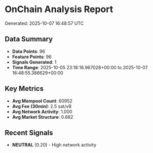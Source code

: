 # OnChain Analysis Report
Generated: 2025-10-07 16:48:57 UTC

## Data Summary
- **Data Points**: 96
- **Feature Points**: 96
- **Signals Generated**: 1
- **Time Range**: 2025-10-05 23:18:16.967028+00:00 to 2025-10-07 16:48:55.386629+00:00

## Key Metrics
- **Avg Mempool Count**: 60952
- **Avg Fee (30min)**: 2.5 sat/vB
- **Avg Network Activity**: 1.000
- **Avg Market Structure**: 0.682

## Recent Signals
- **NEUTRAL** (0.20) - High network activity
